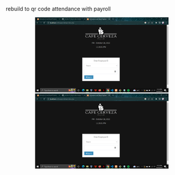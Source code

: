 rebuild to qr code attendance with payroll

<p align="center">
  <img src="images/logo.png" width="350" title=" ">
  <img src="images/logo.png" width="350" alt="accessibility text">
</p>
